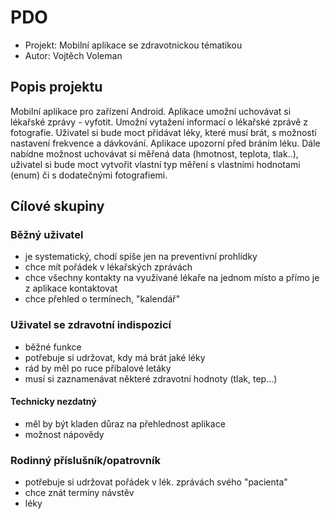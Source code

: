 # PDO
* Projekt: Mobilní aplikace se zdravotnickou tématikou
* Autor: Vojtěch Voleman

## Popis projektu
Mobilní aplikace pro zařízení Android. Aplikace umožní uchovávat si lékařské zprávy - vyfotit. Umožní vytažení informací o lékařské zprávě z fotografie.
Uživatel si bude moct přidávat léky, které musí brát, s možností nastavení frekvence a dávkování. Aplikace upozorní před bráním léku.
Dále nabídne možnost uchovávat si měřená data (hmotnost, teplota, tlak..), uživatel si bude moct vytvořit vlastní typ měření s vlastními hodnotami (enum) či s dodatečnými fotografiemi.

## Cílové skupiny
### Běžný uživatel
- je systematický, chodí spíše jen na preventivní prohlídky
- chce mít pořádek v lékařských zprávách
- chce všechny kontakty na využívané lékaře na jednom místo a přímo je z aplikace kontaktovat
- chce přehled o termínech, "kalendář"
### Uživatel se zdravotní indispozicí
- běžné funkce
- potřebuje si udržovat, kdy má brát jaké léky
- rád by měl po ruce příbalové letáky
- musí si zaznamenávat některé zdravotní hodnoty (tlak, tep...)
#### Technicky nezdatný
- měl by být kladen důraz na přehlednost aplikace
- možnost nápovědy
### Rodinný příslušník/opatrovník
- potřebuje si udržovat pořádek v lék. zprávách svého "pacienta"
- chce znát termíny návstěv
- léky